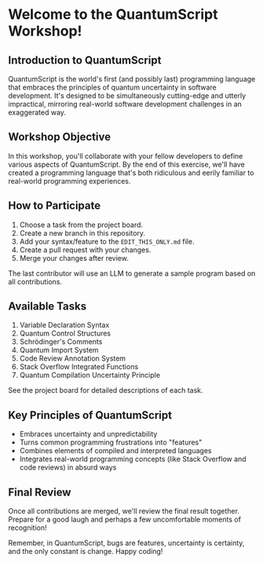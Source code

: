 # Welcome to the QuantumScript Workshop!

## Introduction to QuantumScript

QuantumScript is the world's first (and possibly last) programming language that embraces the principles of quantum uncertainty in software development. It's designed to be simultaneously cutting-edge and utterly impractical, mirroring real-world software development challenges in an exaggerated way.

## Workshop Objective

In this workshop, you'll collaborate with your fellow developers to define various aspects of QuantumScript. By the end of this exercise, we'll have created a programming language that's both ridiculous and eerily familiar to real-world programming experiences.

## How to Participate

1. Choose a task from the project board.
2. Create a new branch in this repository.
3. Add your syntax/feature to the `EDIT_THIS_ONLY.md` file.
4. Create a pull request with your changes.
5. Merge your changes after review.

The last contributor will use an LLM to generate a sample program based on all contributions.

## Available Tasks

1. Variable Declaration Syntax
2. Quantum Control Structures
3. Schrödinger's Comments
4. Quantum Import System
5. Code Review Annotation System
6. Stack Overflow Integrated Functions
7. Quantum Compilation Uncertainty Principle

See the project board for detailed descriptions of each task.

## Key Principles of QuantumScript

- Embraces uncertainty and unpredictability
- Turns common programming frustrations into "features"
- Combines elements of compiled and interpreted languages
- Integrates real-world programming concepts (like Stack Overflow and code reviews) in absurd ways

## Final Review

Once all contributions are merged, we'll review the final result together. Prepare for a good laugh and perhaps a few uncomfortable moments of recognition!

Remember, in QuantumScript, bugs are features, uncertainty is certainty, and the only constant is change. Happy coding!
